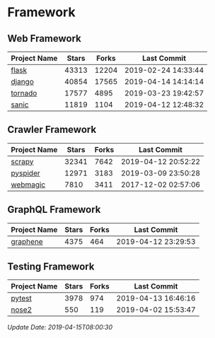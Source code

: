 # Framework

## Web Framework

| Project Name | Stars | Forks | Last Commit |
| ------------ | ----- | ----- | ----------- |
| [flask](https://github.com/pallets/flask) | 43313 | 12204 | 2019-02-24 14:33:44 |
| [django](https://github.com/django/django) | 40854 | 17565 | 2019-04-14 14:14:14 |
| [tornado](https://github.com/tornadoweb/tornado) | 17577 | 4895 | 2019-03-23 19:42:57 |
| [sanic](https://github.com/huge-success/sanic) | 11819 | 1104 | 2019-04-12 12:48:32 |

## Crawler Framework

| Project Name | Stars | Forks | Last Commit |
| ------------ | ----- | ----- | ----------- |
| [scrapy](https://github.com/scrapy/scrapy) | 32341 | 7642 | 2019-04-12 20:52:22 |
| [pyspider](https://github.com/binux/pyspider) | 12971 | 3183 | 2019-03-09 23:50:28 |
| [webmagic](https://github.com/code4craft/webmagic) | 7810 | 3411 | 2017-12-02 02:57:06 |

## GraphQL Framework

| Project Name | Stars | Forks | Last Commit |
| ------------ | ----- | ----- | ----------- |
| [graphene](https://github.com/graphql-python/graphene) | 4375 | 464 | 2019-04-12 23:29:53 |

## Testing Framework

| Project Name | Stars | Forks | Last Commit |
| ------------ | ----- | ----- | ----------- |
| [pytest](https://github.com/pytest-dev/pytest) | 3978 | 974 | 2019-04-13 16:46:16 |
| [nose2](https://github.com/nose-devs/nose2) | 550 | 119 | 2019-04-02 15:53:47 |

*Update Date: 2019-04-15T08:00:30*